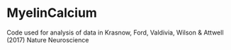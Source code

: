# MyelinCalcium
Code used for analysis of data in Krasnow, Ford, Valdivia, Wilson &amp; Attwell (2017) Nature Neuroscience
